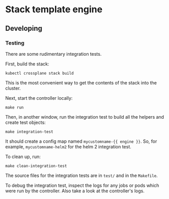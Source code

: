 # Stack template engine

## Developing

### Testing

There are some rudimentary integration tests.

First, build the stack:

```
kubectl crossplane stack build
```

This is the most convenient way to get the contents of the stack into
the cluster.

Next, start the controller locally:

```
make run
```

Then, in another window, run the integration test to build all the
helpers and create test objects:

```
make integration-test
```

It should create a config map named `mycustomname-{{ engine }}`. So, for
example, `mycustomname-helm2` for the helm 2 integration test.

To clean up, run:

```
make clean-integration-test
```

The source files for the integration tests are in `test/` and in the
`Makefile`.

To debug the integration test, inspect the logs for any jobs or pods
which were run by the controller. Also take a look at the controller's
logs.
